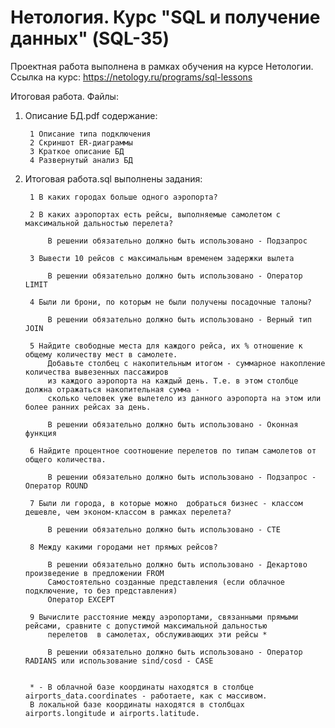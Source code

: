 # Нетология. Курс "SQL и получение данных" (SQL-35)

Проектная работа выполнена в рамках обучения на курсе Нетологии.
Ссылка на курс: https://netology.ru/programs/sql-lessons

Итоговая работа. 
Файлы:

  1. Описание БД.pdf содержание:
  
          1 Описание типа подключения
          2 Скриншот ER-диаграммы
          3 Краткое описание БД
          4 Развернутый анализ БД

  2. Итоговая работа.sql выполнены задания:
  
          1	В каких городах больше одного аэропорта?
          
          2	В каких аэропортах есть рейсы, выполняемые самолетом с максимальной дальностью перелета?
          
              В решении обязательно должно быть использовано - Подзапрос
          
          3	Вывести 10 рейсов с максимальным временем задержки вылета	
          
              В решении обязательно должно быть использовано - Оператор LIMIT 
          
          4	Были ли брони, по которым не были получены посадочные талоны?	
          
              В решении обязательно должно быть использовано - Верный тип JOIN
          
          5	Найдите свободные места для каждого рейса, их % отношение к общему количеству мест в самолете.
              Добавьте столбец с накопительным итогом - суммарное накопление количества вывезенных пассажиров 
              из каждого аэропорта на каждый день. Т.е. в этом столбце должна отражаться накопительная сумма - 
              сколько человек уже вылетело из данного аэропорта на этом или более ранних рейсах за день.	
              
              В решении обязательно должно быть использовано - Оконная функция
              
          6	Найдите процентное соотношение перелетов по типам самолетов от общего количества.	
          
              В решении обязательно должно быть использовано - Подзапрос - Оператор ROUND
          
          7	Были ли города, в которые можно  добраться бизнес - классом дешевле, чем эконом-классом в рамках перелета?
          
              В решении обязательно должно быть использовано - CTE
          
          8	Между какими городами нет прямых рейсов?	
          
              В решении обязательно должно быть использовано - Декартово произведение в предложении FROM
              Самостоятельно созданные представления (если облачное подключение, то без представления)
              Оператор EXCEPT
              
          9	Вычислите расстояние между аэропортами, связанными прямыми рейсами, сравните с допустимой максимальной дальностью 
              перелетов  в самолетах, обслуживающих эти рейсы *	
              
              В решении обязательно должно быть использовано - Оператор RADIANS или использование sind/cosd - CASE
              
              
          * - В облачной базе координаты находятся в столбце airports_data.coordinates - работаете, как с массивом. 
          В локальной базе координаты находятся в столбцах airports.longitude и airports.latitude.
